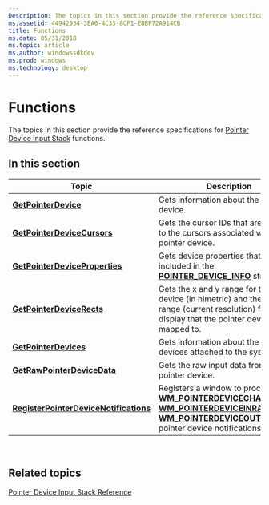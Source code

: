 ```yaml
---
Description: The topics in this section provide the reference specifications for Pointer Device Input Stack functions.
ms.assetid: 44942954-3EA6-4C33-8CF1-E8BF72A914CB
title: Functions
ms.date: 05/31/2018
ms.topic: article
ms.author: windowssdkdev
ms.prod: windows
ms.technology: desktop
---
```


# Functions

The topics in this section provide the reference specifications for [Pointer Device Input Stack](pointer-device-stack-portal.md) functions.

## In this section



| Topic                                                                                       | Description                                                                                                                                                                                                                                                                             |
|---------------------------------------------------------------------------------------------|-----------------------------------------------------------------------------------------------------------------------------------------------------------------------------------------------------------------------------------------------------------------------------------------|
| [**GetPointerDevice**](/windows/win32/winuser/nf-winuser-getpointerdevice?branch=master)<br/>                                     | Gets information about the pointer device.<br/>                                                                                                                                                                                                                                   |
| [**GetPointerDeviceCursors**](/windows/win32/winuser/nf-winuser-getpointerdevicecursors?branch=master)<br/>                       | Gets the cursor IDs that are mapped to the cursors associated with a pointer device.<br/>                                                                                                                                                                                         |
| [**GetPointerDeviceProperties**](/windows/win32/winuser/nf-winuser-getpointerdeviceproperties?branch=master)<br/>                 | Gets device properties that aren't included in the [**POINTER\_DEVICE\_INFO**](/windows/win32/Winuser/ns-winuser-tagpointer_device_info?branch=master) structure. <br/>                                                                                                                                                          |
| [**GetPointerDeviceRects**](/windows/win32/winuser/nf-winuser-getpointerdevicerects?branch=master)<br/>                           | Gets the x and y range for the pointer device (in himetric) and the x and y range (current resolution) for the display that the pointer device is mapped to. <br/>                                                                                                                |
| [**GetPointerDevices**](/windows/win32/winuser/nf-winuser-getpointerdevices?branch=master)<br/>                                   | Gets information about the pointer devices attached to the system.<br/>                                                                                                                                                                                                           |
| [**GetRawPointerDeviceData**](/windows/win32/winuser/nf-winuser-getrawpointerdevicedata?branch=master)<br/>                       | Gets the raw input data from the pointer device. <br/>                                                                                                                                                                                                                            |
| [**RegisterPointerDeviceNotifications**](/windows/win32/winuser/nf-winuser-registerpointerdevicenotifications?branch=master)<br/> | Registers a window to process the [**WM\_POINTERDEVICECHANGE**](inputmsg.wm_pointerdevicechange), [**WM\_POINTERDEVICEINRANGE**](inputmsg.wm_pointerdeviceinrange), and [**WM\_POINTERDEVICEOUTOFRANGE**](inputmsg.wm_pointerdeviceoutofrange) pointer device notifications.<br/> |



 

## Related topics

<dl> <dt>

[Pointer Device Input Stack Reference](unified-input-stack-reference.md)
</dt> </dl>

 

 




